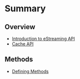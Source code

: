 # Summary

## Overview

* [Introduction to eStreaming API](README.md)
* [Cache API](getting-started.md)

## Methods

* [Defining Methods](methods.md)

